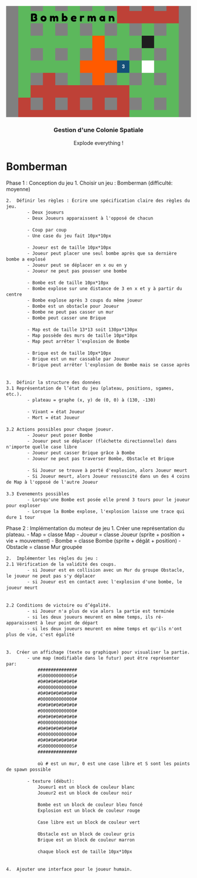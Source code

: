 <div align="center">
  <img src="public/banner.png" alt="Bannière du projet">
<h3>Gestion d'une Colonie Spatiale</h3>
<p max-width=30ch>Explode everything !</p>
</div>

# Bomberman

Phase 1 : Conception du jeu
	1.	Choisir un jeu : Bomberman (difficulté: moyenne)
	
	
	2.	Définir les règles : Écrire une spécification claire des règles du jeu.
			- Deux joueurs 
			- Deux Joueurs apparaissent à l'opposé de chacun
			
			- Coup par coup
			- Une case du jeu fait 10px*10px
			
			- Joueur est de taille 10px*10px
			- Joueur peut placer une seul bombe après que sa dernière bombe a explosé 
			- Joueur peut se déplacer en x ou en y
			- Joueur ne peut pas pousser une bombe
			
			- Bombe est de taille 10px*10px
			- Bombe explose sur une distance de 3 en x et y à partir du centre
			- Bombe explose après 3 coups du même joueur
			- Bombe est un obstacle pour Joueur
			- Bombe ne peut pas casser un mur 
			- Bombe peut casser une Brique			
			
			- Map est de taille 13*13 soit 130px*130px 
			- Map possède des murs de taille 10px*10px
			- Map peut arrêter l'explosion de Bombe
			
			- Brique est de taille 10px*10px
			- Brique est un mur cassable par Joueur
			- Brique peut arrêter l'explosion de Bombe mais se casse après
	
	
	3.	Définir la structure des données 			
	3.1	Représentation de l’état du jeu (plateau, positions, sgames, etc.).
			- plateau = graphe (x, y) de (0, 0) à (130, -130)
			
			- Vivant = état Joueur 
			- Mort = état Joueur
			
	3.2	Actions possibles pour chaque joueur.
			- Joueur peut poser Bombe
			- Joueur peut se déplacer (fléchette directionnelle) dans n'importe quelle case libre
			- Joueur peut casser Brique grâce à Bombe
			- Joueur ne peut pas traverser Bombe, Obstacle et Brique
			
			- Si Joueur se trouve à porté d'explosion, alors Joueur meurt
			- Si Joueur meurt, alors Joueur ressuscité dans un des 4 coins de Map à l'opposé de l'autre Joueur
	
	3.3	Evenements possibles
			- Lorsqu'une Bombe est posée elle prend 3 tours pour le joueur pour exploser
			- Lorsque la Bombe explose, l'explosion laisse une trace qui dure 1 tour



Phase 2 : Implémentation du moteur de jeu
	1.	Créer une représentation du plateau.
			- Map = classe Map
			- Joueur = classe Joueur (sprite + position + vie + mouvement)
			- Bombe = classe Bombe (sprite + dégât + position)
			- Obstacle = classe Mur groupée
			
			
	2.	Implémenter les règles du jeu :
	2.1	Vérification de la validité des coups.
			- si Joueur est en collision avec un Mur du groupe Obstacle, le joueur ne peut pas s'y déplacer	
			- si Joueur est en contact avec l'explosion d'une bombe, le joueur meurt
			
			
	2.2	Conditions de victoire ou d’égalité.
			- si Joueur n'a plus de vie alors la partie est terminée
			- si les deux joueurs meurent en même temps, ils ré-apparaissent à leur point de départ
			- si les deux joueurs meurent en même temps et qu'ils n'ont plus de vie, c'est égalité
	
	
	3.	Créer un affichage (texte ou graphique) pour visualiser la partie.
			- une map (modifiable dans le futur) peut être représenter par:
				###############
				#S00000000000S#
				#0#0#0#0#0#0#0#
				#0000000000000#
				#0#0#0#0#0#0#0#
				#0000000000000#
				#0#0#0#0#0#0#0#
				#0000000000000#
				#0#0#0#0#0#0#0#
				#0000000000000#
				#0#0#0#0#0#0#0#
				#0000000000000#
				#0#0#0#0#0#0#0#
				#S00000000000S#
				###############
				
				où # est un mur, 0 est une case libre et S sont les points de spawn possible
				
			- texture (début): 
				Joueur1 est un block de couleur blanc 
				Joueur2 est un block de couleur noir
				
				Bombe est un block de couleur bleu foncé
				Explosion est un block de couleur rouge
				
				Case libre est un block de couleur vert	
				
				Obstacle est un block de couleur gris
				Brique est un block de couleur marron
				
				chaque block est de taille 10px*10px
			
			
	4.	Ajouter une interface pour le joueur humain.

